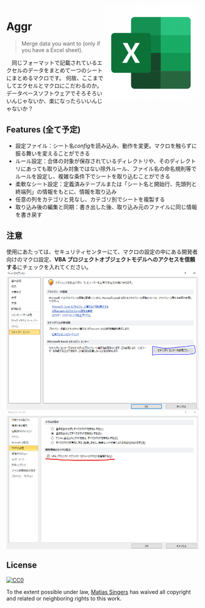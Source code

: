<img src="doc/icon-excel-png-7.png" align="right">

# Aggr
> Merge data you want to (only if you have a Excel sheet).

　同じフォーマットで記載されているエクセルのデータをまとめて一つのシートにまとめるマクロです。
何故、ここまでしてエクセルとマクロにこだわるのか。データベースソフトウェアでそろそろいいんじゃないか、楽になったらいいんじゃないか？
## Features (全て予定)
- 設定ファイル：シート名*config*を読み込み、動作を変更。マクロを触らずに振る舞いを変えることができる
- ルール設定：合体の対象が保存されているディレクトリや、そのディレクトリにあっても取り込み対象ではない除外ルール、ファイル名の命名規則等でルールを設定し、複雑な条件下でシートを取り込むことができる
- 柔軟なシート設定：定義済みテーブルまたは「シート名と開始行、先頭列と終端列」の情報をもとに、情報を取り込み
- 任意の列をカテゴリと見なし、カテゴリ別でシートを複製する
- 取り込み後の編集と同期：書き出した後、取り込み元のファイルに同じ情報を書き戻す

## 注意
使用にあたっては、セキュリティセンターにて、マクロの設定の中にある開発者向けのマクロ設定、**VBA プロジェクトオブジェクトモデルへのアクセスを信頼する**にチェックを入れてください。
<img src="doc/notice_1.png" align="center">
<img src="doc/notice_2.png" align="center">

## License

[![CC0](https://licensebuttons.net/p/zero/1.0/88x31.png)](https://creativecommons.org/publicdomain/zero/1.0/)

To the extent possible under law, [Matias Singers](http://mts.io) has waived all copyright and related or neighboring rights to this work.

